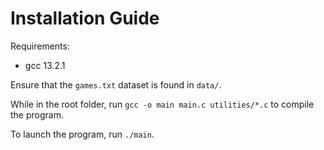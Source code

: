 # Installation Guide

Requirements:
- gcc 13.2.1

Ensure that the `games.txt` dataset is found in `data/`.

While in the root folder, run ```gcc -o main main.c utilities/*.c``` to compile the program.

To launch the program, run ```./main```.
